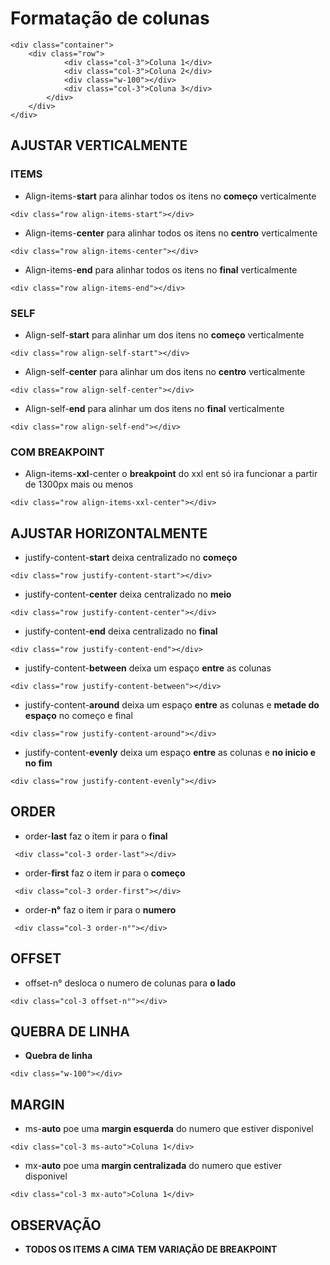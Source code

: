 # Formatação de colunas

```
<div class="container">
    <div class="row">
            <div class="col-3">Coluna 1</div>
            <div class="col-3">Coluna 2</div>
            <div class="w-100"></div>
            <div class="col-3">Coluna 3</div>
        </div>
    </div>
</div>
```

## AJUSTAR VERTICALMENTE
### ITEMS
- Align-items-**start** para alinhar todos os itens no **começo** verticalmente
```
<div class="row align-items-start"></div>
```

- Align-items-**center** para alinhar todos os itens no **centro** verticalmente
```
<div class="row align-items-center"></div>
```

- Align-items-**end** para alinhar todos os itens no **final** verticalmente
```
<div class="row align-items-end"></div>
```

### SELF
- Align-self-**start** para alinhar um dos itens no **começo** verticalmente
```
<div class="row align-self-start"></div>
```

- Align-self-**center** para alinhar um dos itens no **centro** verticalmente
```
<div class="row align-self-center"></div>
```

- Align-self-**end** para alinhar um dos itens no **final** verticalmente
```
<div class="row align-self-end"></div>
```

### COM BREAKPOINT
- Align-items-**xxl**-center o **breakpoint** do xxl ent só ira funcionar a partir de 1300px mais ou menos

```
<div class="row align-items-xxl-center"></div>
```

## AJUSTAR HORIZONTALMENTE
- justify-content-**start** deixa centralizado no **começo**
```
<div class="row justify-content-start"></div>
```

- justify-content-**center** deixa centralizado no **meio**
```
<div class="row justify-content-center"></div>
```

- justify-content-**end** deixa centralizado no **final**
```
<div class="row justify-content-end"></div>
```

- justify-content-**between** deixa um espaço **entre** as colunas
```
<div class="row justify-content-between"></div>
```

- justify-content-**around** deixa um espaço **entre** as colunas e **metade do espaço** no começo e final
```
<div class="row justify-content-around"></div>
```

- justify-content-**evenly** deixa um espaço **entre** as colunas e **no inicio e no fim**
```
<div class="row justify-content-evenly"></div>
```

## ORDER
- order-**last** faz o item ir para o **final**
```
 <div class="col-3 order-last"></div>
```
 
- order-**first** faz o item ir para o **começo**
```
 <div class="col-3 order-first"></div>
```

- order-**n°** faz o item ir para o **numero**
```
 <div class="col-3 order-n°"></div>
```
## OFFSET
- offset-n° desloca o numero de colunas para **o lado**
```
<div class="col-3 offset-n°"></div>
```

## QUEBRA DE LINHA
- **Quebra de linha**
```
<div class="w-100"></div> 
```

## MARGIN
- ms-**auto** poe uma **margin esquerda** do numero que estiver disponivel
```
<div class="col-3 ms-auto">Coluna 1</div>
```

- mx-**auto** poe uma **margin centralizada** do numero que estiver disponivel
```
<div class="col-3 mx-auto">Coluna 1</div>
```

## OBSERVAÇÃO
- **TODOS OS ITEMS A CIMA TEM VARIAÇÃO DE BREAKPOINT**